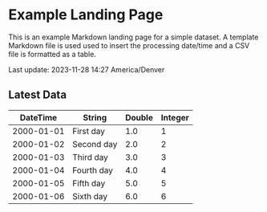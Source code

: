 # Example Landing Page #

This is an example Markdown landing page for a simple dataset.
A template Markdown file is used used to insert the processing date/time
and a CSV file is formatted as a table.

Last update: 2023-11-28 14:27 America/Denver

## Latest Data ##

|**DateTime**|**String**|**Double**|**Integer**|
|--|--|--|--|
|2000-01-01|First day|1.0|1|
|2000-01-02|Second day|2.0|2|
|2000-01-03|Third day|3.0|3|
|2000-01-04|Fourth day|4.0|4|
|2000-01-05|Fifth day|5.0|5|
|2000-01-06|Sixth day|6.0|6|
